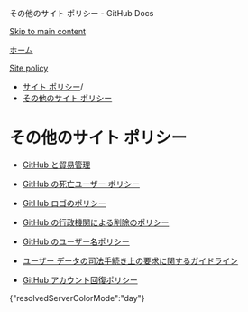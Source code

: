 その他のサイト ポリシー - GitHub Docs

[Skip to main content](#main-content)

[ホーム](/ja)

[Site policy](/ja/site-policy)

* [サイト ポリシー](/ja/site-policy)/
* [その他のサイト ポリシー](/ja/site-policy/other-site-policies)

その他のサイト ポリシー
==========

* [GitHub と貿易管理](/ja/site-policy/other-site-policies/github-and-trade-controls)

* [GitHub の死亡ユーザー ポリシー](/ja/site-policy/other-site-policies/github-deceased-user-policy)

* [GitHub ロゴのポリシー](/ja/site-policy/other-site-policies/github-logo-policy)

* [GitHub の行政機関による削除のポリシー](/ja/site-policy/other-site-policies/github-government-takedown-policy)

* [GitHub のユーザー名ポリシー](/ja/site-policy/other-site-policies/github-username-policy)

* [ユーザー データの司法手続き上の要求に関するガイドライン](/ja/site-policy/other-site-policies/guidelines-for-legal-requests-of-user-data)

* [GitHub アカウント回復ポリシー](/ja/site-policy/other-site-policies/github-account-recovery-policy)

{"resolvedServerColorMode":"day"}
